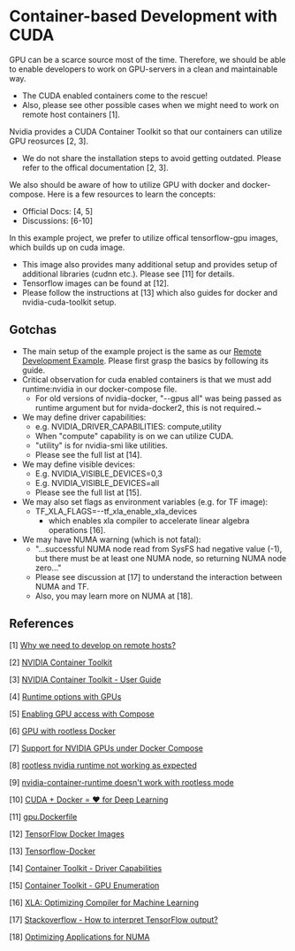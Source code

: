 # Container-based Development with CUDA

GPU can be a scarce source most of the time. Therefore, we should be able to enable developers to work on GPU-servers in a clean and maintainable way.
- The CUDA enabled containers come to the rescue!
- Also, please see other possible cases when we might need to work on remote host containers [1].

Nvidia provides a CUDA Container Toolkit so that our containers can utilize GPU reosurces [2, 3].
- We do not share the installation steps to avoid getting outdated. Please refer to the offical documentation [2, 3].

We also should be aware of how to utilize GPU with docker and docker-compose. Here is a few resources to learn the concepts:
- Official Docs: [4, 5]
- Discussions: [6-10]

In this example project, we prefer to utilize offical tensorflow-gpu images, which builds up on cuda image.
- This image also provides many additional setup and provides setup of additional libraries (cudnn etc.). Please see [11] for details.
- Tensorflow images can be found at [12].
- Please follow the instructions at [13] which also guides for docker and nvidia-cuda-toolkit setup.


## Gotchas
- The main setup of the example project is the same as our [Remote Development Example](https://github.com/erelcan/vscode-hotreload-docker-env). Please first grasp the basics by following its guide.
- Critical observation for cuda enabled containers is that we must add runtime:nvidia in our docker-compose file.
  - For old versions of nvidia-docker, "--gpus all" was being passed as runtime argument but for nvida-docker2, this is not required.~
- We may define driver capabilities:
  - e.g. NVIDIA_DRIVER_CAPABILITIES: compute,utility
  - When "compute" capability is on we can utilize CUDA.
  - "utility" is for nvidia-smi like utilities.
  - Please see the full list at [14].
- We may define visible devices:
  - E.g. NVIDIA_VISIBLE_DEVICES=0,3
  - E.g. NVIDIA_VISIBLE_DEVICES=all
  - Please see the full list at [15].
- We may also set flags as environment variables (e.g. for TF image):
  - TF_XLA_FLAGS=--tf_xla_enable_xla_devices
    - which enables xla compiler to accelerate linear algebra operations [16].
- We may have NUMA warning (which is not fatal):
  - "...successful NUMA node read from SysFS had negative value (-1), but there must be at least one NUMA node, so returning NUMA node zero..."
  - Please see discussion at [17] to understand the interaction between NUMA and TF.
  - Also, you may learn more on NUMA at [18].

## References

[1] [Why we need to develop on remote hosts?](https://github.com/erelcan/vscode-hotreload-docker-env/blob/master/Guide.md)

[2] [NVIDIA Container Toolkit](https://github.com/NVIDIA/nvidia-docker)

[3] [NVIDIA Container Toolkit - User Guide](https://docs.nvidia.com/datacenter/cloud-native/container-toolkit/user-guide.html)

[4] [Runtime options with GPUs](https://docs.docker.com/config/containers/resource_constraints/#gpu)

[5] [Enabling GPU access with Compose](https://docs.docker.com/compose/gpu-support/)

[6] [GPU with rootless Docker](https://stackoverflow.com/questions/59373710/gpu-with-rootless-docker)

[7] [Support for NVIDIA GPUs under Docker Compose](https://github.com/docker/compose/issues/6691)

[8] [rootless nvidia runtime not working as expected](https://github.com/containers/podman/issues/3659#issuecomment-543912380)

[9] [nvidia-container-runtime doesn't work with rootless mode](https://github.com/moby/moby/issues/38729)

[10] [CUDA + Docker = ❤️ for Deep Learning](https://medium.com/@adityathiruvengadam/cuda-docker-%EF%B8%8F-for-deep-learning-cab7c2be67f9)

[11] [gpu.Dockerfile](https://github.com/tensorflow/tensorflow/blob/master/tensorflow/tools/dockerfiles/dockerfiles/gpu.Dockerfile)

[12] [TensorFlow Docker Images](https://hub.docker.com/r/tensorflow/tensorflow/)

[13] [Tensorflow-Docker](https://www.tensorflow.org/install/docker)

[14] [Container Toolkit - Driver Capabilities](https://docs.nvidia.com/datacenter/cloud-native/container-toolkit/user-guide.html#driver-capabilities)

[15] [Container Toolkit - GPU Enumeration](https://docs.nvidia.com/datacenter/cloud-native/container-toolkit/user-guide.html#gpu-enumeration)

[16] [XLA: Optimizing Compiler for Machine Learning](https://www.tensorflow.org/xla)

[17] [Stackoverflow - How to interpret TensorFlow output?](https://stackoverflow.com/questions/36838770/how-to-interpret-tensorflow-output)

[18] [Optimizing Applications for NUMA](https://software.intel.com/content/www/us/en/develop/articles/optimizing-applications-for-numa.html)